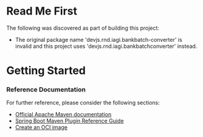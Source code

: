 # Read Me First
The following was discovered as part of building this project:

* The original package name 'devjs.rnd.iagi.bankbatch-converter' is invalid and this project uses 'devjs.rnd.iagi.bankbatchconverter' instead.

# Getting Started

### Reference Documentation
For further reference, please consider the following sections:

* [Official Apache Maven documentation](https://maven.apache.org/guides/index.html)
* [Spring Boot Maven Plugin Reference Guide](https://docs.spring.io/spring-boot/docs/2.5.2/maven-plugin/reference/html/)
* [Create an OCI image](https://docs.spring.io/spring-boot/docs/2.5.2/maven-plugin/reference/html/#build-image)

